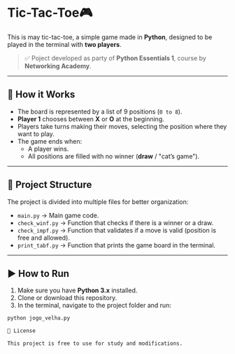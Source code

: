 # Tic-Tac-Toe🎮

This is may tic-tac-toe, a simple game made in **Python**, designed to be played in the terminal with **two players**.  

> ✅ Poject developed as party of **Python Essentials 1**, course by **Networking Academy**.

---

## 🚀 How it Works
- The board is represented by a list of 9 positions (`0 to 8`).  
- **Player 1** chooses between **X** or **O** at the beginning.  
- Players take turns making their moves, selecting the position where they want to play.  
- The game ends when:  
  - A player wins.  
  - All positions are filled with no winner (**draw** / "cat’s game").  

---

## 📂 Project Structure
The project is divided into multiple files for better organization:  

- `main.py` → Main game code.  
- `check_winf.py` → Function that checks if there is a winner or a draw.  
- `check_impf.py` → Function that validates if a move is valid (position is free and allowed).  
- `print_tabf.py` → Function that prints the game board in the terminal. 

---

## ▶️ How to Run
1. Make sure you have **Python 3.x** installed.  
2. Clone or download this repository.  
3. In the terminal, navigate to the project folder and run:

```bash
python jogo_velha.py

📜 License

This project is free to use for study and modifications.
